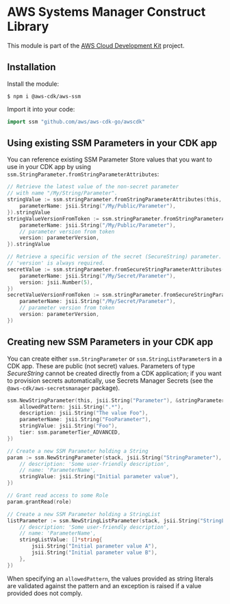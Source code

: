 # AWS Systems Manager Construct Library

This module is part of the [AWS Cloud Development Kit](https://github.com/aws/aws-cdk) project.

## Installation

Install the module:

```console
$ npm i @aws-cdk/aws-ssm
```

Import it into your code:

```go
import ssm "github.com/aws/aws-cdk-go/awscdk"
```

## Using existing SSM Parameters in your CDK app

You can reference existing SSM Parameter Store values that you want to use in
your CDK app by using `ssm.StringParameter.fromStringParameterAttributes`:

```go
// Retrieve the latest value of the non-secret parameter
// with name "/My/String/Parameter".
stringValue := ssm.stringParameter.fromStringParameterAttributes(this, jsii.String("MyValue"), &stringParameterAttributes{
	parameterName: jsii.String("/My/Public/Parameter"),
}).stringValue
stringValueVersionFromToken := ssm.stringParameter.fromStringParameterAttributes(this, jsii.String("MyValueVersionFromToken"), &stringParameterAttributes{
	parameterName: jsii.String("/My/Public/Parameter"),
	// parameter version from token
	version: parameterVersion,
}).stringValue

// Retrieve a specific version of the secret (SecureString) parameter.
// 'version' is always required.
secretValue := ssm.stringParameter.fromSecureStringParameterAttributes(this, jsii.String("MySecureValue"), &secureStringParameterAttributes{
	parameterName: jsii.String("/My/Secret/Parameter"),
	version: jsii.Number(5),
})
secretValueVersionFromToken := ssm.stringParameter.fromSecureStringParameterAttributes(this, jsii.String("MySecureValueVersionFromToken"), &secureStringParameterAttributes{
	parameterName: jsii.String("/My/Secret/Parameter"),
	// parameter version from token
	version: parameterVersion,
})
```

## Creating new SSM Parameters in your CDK app

You can create either `ssm.StringParameter` or `ssm.StringListParameter`s in
a CDK app. These are public (not secret) values. Parameters of type
*SecureString* cannot be created directly from a CDK application; if you want
to provision secrets automatically, use Secrets Manager Secrets (see the
`@aws-cdk/aws-secretsmanager` package).

```go
ssm.NewStringParameter(this, jsii.String("Parameter"), &stringParameterProps{
	allowedPattern: jsii.String(".*"),
	description: jsii.String("The value Foo"),
	parameterName: jsii.String("FooParameter"),
	stringValue: jsii.String("Foo"),
	tier: ssm.parameterTier_ADVANCED,
})
```

```go
// Create a new SSM Parameter holding a String
param := ssm.NewStringParameter(stack, jsii.String("StringParameter"), &stringParameterProps{
	// description: 'Some user-friendly description',
	// name: 'ParameterName',
	stringValue: jsii.String("Initial parameter value"),
})

// Grant read access to some Role
param.grantRead(role)

// Create a new SSM Parameter holding a StringList
listParameter := ssm.NewStringListParameter(stack, jsii.String("StringListParameter"), &stringListParameterProps{
	// description: 'Some user-friendly description',
	// name: 'ParameterName',
	stringListValue: []*string{
		jsii.String("Initial parameter value A"),
		jsii.String("Initial parameter value B"),
	},
})
```

When specifying an `allowedPattern`, the values provided as string literals
are validated against the pattern and an exception is raised if a value
provided does not comply.
